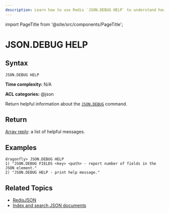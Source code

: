 ```yaml
---
description: Learn how to use Redis `JSON.DEBUG HELP` to understand how to troubleshoot JSON objects with this command.
---
```


import PageTitle from '@site/src/components/PageTitle';

# JSON.DEBUG HELP

<PageTitle title="Redis `JSON.DEBUG HELP` Command (Documentation) | Dragonfly" />

## Syntax

    JSON.DEBUG HELP

**Time complexity:** N/A

**ACL categories:** @json

Return helpful information about the [`JSON.DEBUG`](./json.debug.md) command.

## Return

[Array reply](https://redis.io/docs/latest/develop/reference/protocol-spec/#arrays): a list of helpful messages.

## Examples

```shell
dragonfly> JSON.DEBUG HELP
1) "JSON.DEBUG FIELDS <key> <path> - report number of fields in the JSON element."
2) "JSON.DEBUG HELP - print help message."
```

## Related Topics

- [RedisJSON](https://redis.io/docs/stack/json)
- [Index and search JSON documents](https://redis.io/docs/stack/search/indexing_json)
